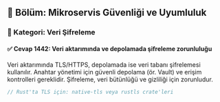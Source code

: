 ## 📘 Bölüm: Mikroservis Güvenliği ve Uyumluluk
### 🔹 Kategori: Veri Şifreleme
#### ✅ Cevap 1442: Veri aktarımında ve depolamada şifreleme zorunluluğu

Veri aktarımında TLS/HTTPS, depolamada ise veri tabanı şifrelemesi kullanılır. Anahtar yönetimi için güvenli depolama (ör. Vault) ve erişim kontrolleri gereklidir. Şifreleme, veri bütünlüğü ve gizliliği için zorunludur.

```rust
// Rust'ta TLS için: native-tls veya rustls crate'leri
```
